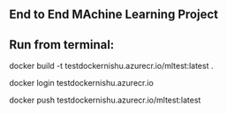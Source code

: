 ## End to End MAchine Learning Project



## Run from terminal:

docker build -t testdockernishu.azurecr.io/mltest:latest .

docker login testdockernishu.azurecr.io

docker push testdockernishu.azurecr.io/mltest:latest
